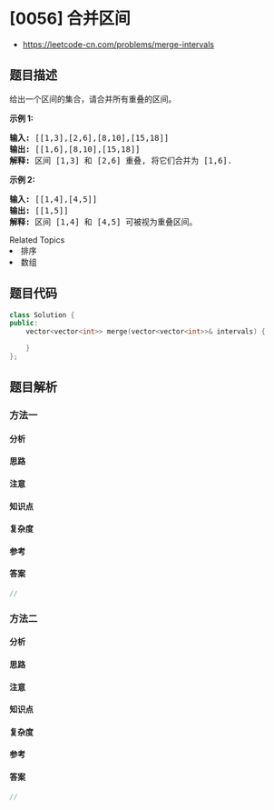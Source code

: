 

# [0056] 合并区间
* https://leetcode-cn.com/problems/merge-intervals


## 题目描述

<p>给出一个区间的集合，请合并所有重叠的区间。</p>

<p><strong>示例 1:</strong></p>

<pre><strong>输入:</strong> [[1,3],[2,6],[8,10],[15,18]]
<strong>输出:</strong> [[1,6],[8,10],[15,18]]
<strong>解释:</strong> 区间 [1,3] 和 [2,6] 重叠, 将它们合并为 [1,6].
</pre>

<p><strong>示例&nbsp;2:</strong></p>

<pre><strong>输入:</strong> [[1,4],[4,5]]
<strong>输出:</strong> [[1,5]]
<strong>解释:</strong> 区间 [1,4] 和 [4,5] 可被视为重叠区间。</pre>
<div><div>Related Topics</div><div><li>排序</li><li>数组</li></div></div>


## 题目代码

```cpp
class Solution {
public:
    vector<vector<int>> merge(vector<vector<int>>& intervals) {

    }
};
```


## 题目解析


### 方法一

#### 分析

#### 思路

#### 注意

#### 知识点

#### 复杂度

#### 参考

#### 答案

```cpp
//
```


### 方法二

#### 分析

#### 思路

#### 注意

#### 知识点

#### 复杂度

#### 参考

#### 答案

```cpp
//
```


